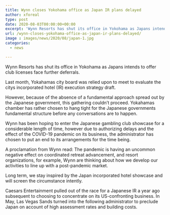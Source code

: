 ```yaml
---
title: Wynn closes Yokohama office as Japan IR plans delayed
author: xforeal 
type: post
date: 2020-08-03T00:00:00+00:00
excerpt: 'Wynn Resorts has shut its office in Yokohama as Japans intends to offer gambling club licenses face further delays '
url: /wynn-closes-yokohama-office-as-japan-ir-plans-delayed/
image : images/news/2020/08/japan-1.jpg
categories:
  - news

---
```

Wynn Resorts has shut its office in Yokohama as Japans intends to offer club licenses face further deferrals. 

Last month, Yokahamas city board was relied upon to meet to evaluate the citys incorporated hotel (IR) execution strategy draft. 

However, because of the absence of a fundamental approach spread out by the Japanese government, this gathering couldn&#8217;t proceed. Yokahamas chamber has rather chosen to hang tight for the Japanese governments fundamental structure before any conversations are to happen. 

Wynn has been hoping to enter the Japanese gambling club showcase for a considerable length of time, however due to authorizing delays and the effect of the COVID-19 pandemic on its business, the administrator has chosen to put an end to its arrangements for the time being. 

A proclamation from Wynn read: The pandemic is having an uncommon negative effect on coordinated retreat advancement, and resort organizations, for example, Wynn are thinking about how we develop our activities to line up with a post-pandemic market. 

Long term, we stay inspired by the Japan incorporated hotel showcase and will screen the circumstance intently. 

Caesars Entertainment pulled out of the race for a Japanese IR a year ago subsequent to choosing to concentrate on its US-confronting business. In May, Las Vegas Sands turned into the following administrator to preclude Japan on account of high assessment rates and building costs.